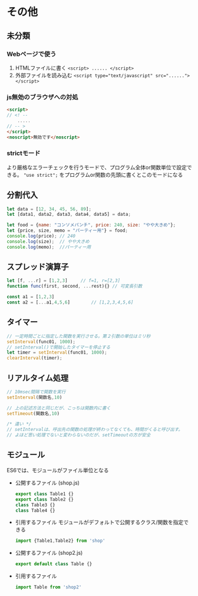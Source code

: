 # その他

## 未分類

### Webページで使う

1. HTMLファイルに書く
    `<script> ...... </script>`
2. 外部ファイルを読み込む
    `<script type="text/javascript" src="......">   </script>`

### js無効のブラウザへの対処

```html
<script>
// <! --
    .....
// -- >
</script>
<noscript>無効です</noscript>
```

### strictモード

より厳格なエラーチェックを行うモードで、プログラム全体or関数単位で設定できる。
`"use strict";` をプログラムor関数の先頭に書くとこのモードになる

## 分割代入

```javascript
let data = [12, 34, 45, 56, 89];
let [data1, data2, data3, data4, data5] = data;

let food = {name: "コンソメパンチ", price: 240, size: "やや大きめ"};
let {price, size, memo = "パーティー用"} = food;
console.log(price); // 240
console.log(size);  // やや大きめ
console.log(memo);  //パーティー用
```

## スプレッド演算子

```javascript
let [f, ...r] = [1,2,3]     // f=1, r=[2,3]
function func(first, second, ...rest){} // 可変長引数

const a1 = [1,2,3]
const a2 = [...a1,4,5,6]        // [1,2,3,4,5,6]
```

## タイマー

```javascript
// 一定時間ごとに指定した関数を実行させる。第２引数の単位はミリ秒
setInterval(func01, 1000);
// setInterval()で開始したタイマーを停止する
let timer = setInterval(func01, 1000);
clearInterval(timer);
```

## リアルタイム処理

```javascript
// 10msec間隔で関数を実行
setInterval(関数名,10)

// 上の記述方法と同じだが、こっちは関数内に書く
setTimeout(関数名,10)

/* 違い */
// setIntervalは、呼出先の関数の処理が終わってなくても、時間がくると呼び出す。
// よほど思い処理でないと変わらないのだが、setTimeoutの方が安全
```

## モジュール

ES6では、モジュールがファイル単位となる

* 公開するファイル (shop.js)

    ```javascript
    export class Table1 {}
    export class Table2 {}
    class Table3 {}
    class Table4 {}
    ```

* 引用するファイル
    モジュールがデフォルトで公開するクラス/関数を指定できる

    ```javascript
    import {Table1,Table2} from 'shop'
    ```

* 公開するファイル (shop2.js)

    ```javascript
    export default class Table {}
    ```

* 引用するファイル

    ```javascript
    import Table from 'shop2'
    ```
